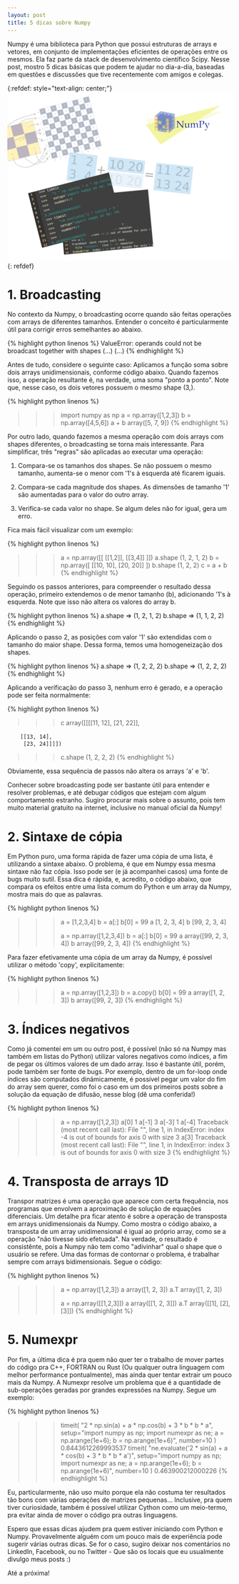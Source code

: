 ```yaml
---
layout: post
title: 5 dicas sobre Numpy
---
```


Numpy é uma biblioteca para Python que possui estruturas de arrays e vetores, 
em conjunto de implementações eficientes de operações entre os mesmos. Ela faz parte
da stack de desenvolvimento científico Scipy. Nesse post, mostro 5 dicas básicas
que podem te ajudar no dia-a-dia, baseadas em questões e discussões que tive
recentemente com amigos e colegas.

{:refdef: style="text-align: center;"}
![](/images/2020-05-18/img001.png)
{: refdef}


# 1. Broadcasting

No contexto da Numpy, o broadcasting ocorre quando são feitas operações com
arrays de diferentes tamanhos. Entender o conceito é particularmente útil
para corrigir erros semelhantes ao abaixo.

{% highlight python linenos %}
ValueError: operands could not be broadcast together with shapes (...) (...)
{% endhighlight %}

Antes de tudo, considere o seguinte caso: Aplicamos a função soma sobre dois arrays
unidimensionais, conforme código abaixo. Quando fazemos isso, a operação
resultante é, na verdade, uma soma "ponto a ponto". Note que, nesse caso,
os dois vetores possuem o mesmo shape (3,).

{% highlight python linenos %}
>>> import numpy as np
>>> a = np.array([1,2,3])
>>> b = np.array([4,5,6])
>>> a + b
array([5, 7, 9])
{% endhighlight %}

Por outro lado, quando fazemos a mesma operação com dois arrays com shapes
diferentes, o broadcasting se torna mais interessante. Para simplificar, três
"regras" são aplicadas ao executar uma operação:

1) Compara-se os tamanhos dos shapes. Se não possuem o mesmo tamanho,
aumenta-se o menor com '1's à esquerda até ficarem iguais.

2) Compara-se cada magnitude dos shapes. As dimensões de tamanho '1' são
aumentadas para o valor do outro array.

3) Verifica-se cada valor no shape. Se algum deles não for igual, gera um erro.

Fica mais fácil visualizar com um exemplo:

{% highlight python linenos %}
>>> a = np.array([[ [[1,2]], [[3,4]] ]])
>>> a.shape
(1, 2, 1, 2)
>>> b = np.array([ [[10, 10], [20, 20]] ])
>>> b.shape
(1, 2, 2)
>>> c = a + b
{% endhighlight %}

Seguindo os passos anteriores, para compreender o resultado dessa operação,
primeiro extendemos o de menor tamanho (b), adicionando '1's à esquerda. Note
que isso não altera os valores do array b.

{% highlight python linenos %}
a.shape => (1, 2, 1, 2)
b.shape => (1, 1, 2, 2)
{% endhighlight %}

Aplicando o passo 2, as posições com valor '1' são extendidas com o tamanho do
maior shape. Dessa forma, temos uma homogeneização dos shapes.

{% highlight python linenos %}
a.shape => (1, 2, 2, 2)
b.shape => (1, 2, 2, 2)
{% endhighlight %}

Aplicando a verificação do passo 3, nenhum erro é gerado, e a operação pode ser
feita normalmente:

{% highlight python linenos %}
>>> c
array([[[[11, 12],
         [21, 22]],

        [[13, 14],
         [23, 24]]]])
>>> c.shape
(1, 2, 2, 2)
{% endhighlight %}

Obviamente, essa sequência de passos não altera os arrays 'a' e 'b'.

Conhecer sobre broadcasting pode ser bastante útil para entender e resolver
problemas, e até debugar códigos que estejam com algum comportamento estranho.
Sugiro procurar mais sobre o assunto, pois tem muito material gratuito na
internet, inclusive no manual oficial da Numpy!


# 2. Sintaxe de cópia

Em Python puro, uma forma rápida de fazer uma cópia de uma lista, é utilizando
a sintaxe abaixo. O problema, é que em Numpy essa mesma sintaxe não faz cópia.
Isso pode ser (e já acompanhei casos) uma fonte de bugs muito sutil. Essa
dica é rápida, e, acredito, o código abaixo, que compara os efeitos entre uma
lista comum do Python e um array da Numpy, mostra mais do que as palavras.

{% highlight python linenos %}
>>> a = [1,2,3,4]
>>> b = a[:]
>>> b[0] = 99
>>> a
[1, 2, 3, 4]
>>> b
[99, 2, 3, 4]
>>> 
>>> 
>>> a = np.array([1,2,3,4])
>>> b = a[:]
>>> b[0] = 99
>>> a
array([99,  2,  3,  4])
>>> b
array([99,  2,  3,  4])
{% endhighlight %}

Para fazer efetivamente uma cópia de um array da Numpy, é possível utilizar
o método 'copy', explícitamente:

{% highlight python linenos %}
>>> a = np.array([1,2,3])
>>> b = a.copy()
>>> b[0] = 99
>>> a
array([1, 2, 3])
>>> b
array([99,  2,  3])
{% endhighlight %}


# 3. Índices negativos

Como já comentei em um ou outro post, é possível (não só na Numpy mas também
em listas do Python) utilizar valores negativos como índices, a fim de pegar
os últimos valores de um dado array. Isso é bastante útil, porém, pode também
ser fonte de bugs. Por exemplo, dentro de um for-loop onde índices são
computados dinâmicamente, é possível pegar um valor do fim do array sem querer,
como foi o caso em um dos primeiros posts sobre a solução da equação de difusão,
nesse blog (dê uma conferida!)

{% highlight python linenos %}
>>> a = np.array([1,2,3])
>>> a[0]
1
>>> a[-1]
3
>>> a[-3]
1
>>> a[-4]
Traceback (most recent call last):
  File "<stdin>", line 1, in <module>
IndexError: index -4 is out of bounds for axis 0 with size 3
>>> a[3]
Traceback (most recent call last):
  File "<stdin>", line 1, in <module>
IndexError: index 3 is out of bounds for axis 0 with size 3
{% endhighlight %}


# 4. Transposta de arrays 1D

Transpor matrizes é uma operação que aparece com certa frequência, nos programas
que envolvem a aproximação de solução de equações diferenciais. Um detalhe pra
ficar atento é sobre a operação de transposta em arrays unidimensionais da
Numpy. Como mostra o código abaixo, a transposta de um array unidimensional
é igual ao próprio array, como se a operação "não tivesse sido efetuada".
Na verdade, o resultado é consistênte, pois a Numpy não tem como "adivinhar"
qual o shape que o usuário se refere. Uma das formas de contornar o problema,
é trabalhar sempre com arrays bidimensionais. Segue o código:

{% highlight python linenos %}
>>> a = np.array([1,2,3])
>>> a
array([1, 2, 3])
>>> a.T
array([1, 2, 3])
>>> 
>>> a = np.array([[1,2,3]])
>>> a
array([[1, 2, 3]])
>>> a.T
array([[1],
       [2],
       [3]])
{% endhighlight %}


# 5. Numexpr

Por fim, a última dica é pra quem não quer ter o trabalho de mover partes do
código pra C++, FORTRAN ou Rust (Ou qualquer outra linguagem com melhor
performance pontualmente), mas ainda quer tentar extrair um pouco mais da
Numpy. A Numexpr resolve um problema que é a quantidade de sub-operações
geradas por grandes expressões na Numpy. Segue um exemplo:

{% highlight python linenos %}
>>> timeit(
>>>   "2 * np.sin(a) + a * np.cos(b) + 3 * b * b * a",
>>>   setup="import numpy as np; import numexpr as ne; a = np.arange(1e+6); b = np.arange(1e+6)",
>>>   number=10
>>> )
0.8443612269993537
>>> timeit(
>>>   "ne.evaluate('2 * sin(a) + a * cos(b) + 3 * b * b * a')",
>>>   setup="import numpy as np; import numexpr as ne; a = np.arange(1e+6); b = np.arange(1e+6)",
>>>   number=10
>>> )
0.463900212000226
{% endhighlight %}

Eu, particularmente, não uso muito porque ela não costuma ter resultados tão
bons com várias operações de matrizes pequenas... Inclusive, pra quem tiver
curiosidade, também é possível utilizar Cython como um meio-termo, pra evitar
ainda de mover o código pra outras linguagens.

Espero que essas dicas ajudem pra quem estiver iniciando com Python e Numpy.
Provavelmente alguém com um pouco mais de experiência pode sugerir várias
outras dicas. Se for o caso, sugiro deixar nos comentários no LinkedIn,
Facebook, ou no Twitter - Que são os locais que eu usualmente divulgo meus
posts :)

Até a próxima!
